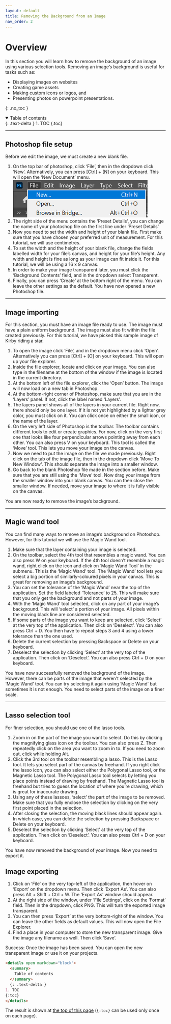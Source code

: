 ```yaml
---
layout: default
title: Removing the Background from an Image
nav_order: 2
---
```


# Overview

In this section you will learn how to remove the background of an image using various selection tools. Removing an image’s background is useful for tasks such as:  
* Displaying images on websites
* Creating game assets
* Making custom icons or logos, and
* Presenting photos on powerpoint presentations.


{: .no_toc }

<details open markdown="block">
  <summary>
    Table of contents
  </summary>
  {: .text-delta }
1. TOC
{:toc}
</details>

---

## Photoshop file setup

Before we edit the image, we must create a new blank file. 

1. On the top bar of photoshop, click ‘File’, then in the dropdown click ‘New’. Alternatively, you can press [Ctrl] + [N] on your keyboard. This will open the ‘New Document’ menu.  
![New File](/assets/images/newfile.png)
2. The right side of the menu contains the ‘Preset Details’, you can change the name of your photoshop file on the first line under ‘Preset Details’
3. Now you need to set the width and height of your blank file. First make sure that you have chosen your preferred unit of measurement. For this tutorial, we will use centimetres.
4. To set the width and the height of your blank file, change the fields labelled width for your file’s canvas, and height for your file’s height. Any width and   height is fine as long as your image can fit inside it. For this tutorial, we will be using a 16 x 9 canvas.
5. In order to make your image transparent later, you must click the ‘Background Contents’ field, and in the dropdown select Transparent.
6. Finally, you can press ‘Create’ at the bottom right of the menu. You can leave the other settings as the default.
You have now opened a new Photoshop file.

---

## Image importing

For this section, you must have an image file ready to use. The image must have a plain uniform background. The image must also fit within the file created previously. For this tutorial, we have picked this sample image of Kirby riding a star.

1. To open the image click ‘File’, and in the dropdown menu click ‘Open’. Alternatively you can press [Ctrl] + [O] on your keyboard. This will open up your file explorer.
2. Inside the file explorer, locate and click on your image. You can also type in the filename at the bottom of the window if the image is located in the current directory.
3. At the bottom left of the file explorer, click the ‘Open’ button. The image will now load on a new tab in Photoshop.
4. At the bottom-right corner of Photoshop, make sure that you are in the ‘Layers’ panel. If not,  click the label named ‘Layers’.
5. The layers panel shows all of the layers in your current file. Right now, there should only be one layer. If it is not yet highlighted by a lighter grey color, you must click on it. You can click once on either the small icon, or the name of the layer.
6. On the very left side of Photoshop is the toolbar. The toolbar contains different tools to edit or create graphics. For now, click on the very first one that looks like four perpendicular arrows pointing away from each other. You can also press V on your keyboard. This tool is called the ‘Move’ tool. This lets you move your image on the canvas.
7. Now we need to put the image on the file we made previously. Right click on the tab of the image file, then in the dropdown click 'Move To New Window'. This should separate the image into a smaller window. 
8. Go back to the blank Photoshop file made in the section before. Make sure that you are still using the ‘Move’ tool. Now drag your image from the smaller window into your blank canvas. You can then close the smaller window. If needed, move your image to where it is fully visible on the canvas.

You are now ready to remove the image’s background.

---

## Magic wand tool

You can find many ways to remove an image’s background on Photoshop. However, for this tutorial we will use the Magic Wand tool.

1. Make sure that the layer containing your image is selected.
2. On the toolbar, select the 4th tool that resembles a magic wand. You can also press W on your keyboard. If the 4th tool doesn’t resemble a magic wand, right click on the icon and click on ‘Magic Wand Tool’ in the submenu.
This is the ‘Magic Wand’ tool. The ‘Magic Wand’ tool lets you select a big portion of similarly-coloured pixels in your canvas. This is great for removing an image’s background.
3. You can set the tolerance of the ‘Magic Wand’ near the top of the application. Set the field labeled ‘Tolerance’ to 25. This will make sure that you only get the background and not parts of your image.
4. With the ‘Magic Wand’ tool selected, click on any part of your image’s background. This will ‘select’ a portion of your image. All pixels within the moving black line are considered selected.
5. If some parts of the image you want to keep are selected, click ‘Select’ at the very top of the application. Then click on ‘Deselect’. You can also press Ctrl + D. You then have to repeat steps 3 and 4 using a lower tolerance than the one used.
6. Delete the current selection by pressing Backspace or Delete on your keyboard.
7. Deselect the selection by clicking ‘Select’ at the very top of the application. Then click on ‘Deselect’. You can also press Ctrl + D on your keyboard.

You have now successfully removed the background of the image. However, there can be parts of the image that weren't selected by the ‘Magic Wand’ tool. You can try selecting it again using ‘Magic Wand’ but sometimes it is not enough. You need to select parts of the image on a finer scale.

---

## Lasso selection tool

For finer selection, you should use one of the lasso tools.

1. Zoom in on the part of the image you want to select. Do this by clicking the magnifying glass icon on the toolbar. You can also press Z. Then repeatedly click on the area you want to zoom in to. If you need to zoom out, click while holding Alt.
2. Click the 3rd tool on the toolbar resembling a lasso. This is the Lasso tool. It lets you select part of the canvas by freehand. If you right click the lasso icon, you can also select either the Polygonal Lasso tool, or the Magnetic Lasso tool. The Polygonal Lasso tool selects by letting you place points instead of drawing by freehand. The Magnetic Lasso tool is freehand but tries to guess the location of where you’re drawing, which is great for inaccurate drawing.
3. Using any of these lassoes, ‘select’ the part of the image to be removed. Make sure that you fully enclose the selection by clicking on the very first point placed in the selection. 
4. After closing the selection, the moving black lines should appear again. In which case, you can delete the selection by pressing Backspace or Delete on your keyboard.
5. Deselect the selection by clicking ‘Select’ at the very top of the application. Then click on ‘Deselect’. You can also press Ctrl + D on your keyboard.

You have now removed the background of your image. Now you need to export it.

## Image exporting

1. Click on ‘File’ on the very top-left of the application, then hover on ‘Export’ on the dropdown menu. Then click ‘Export As’. You can also press Alt + Shift + Ctrl + W. The ‘Export As’ window should appear.
2. At the right side of the window, under ‘File Settings’, click on the ‘Format’ field. Then in the dropdown, click PNG. This will turn the exported image transparent.
3. You can then press ‘Export’ at the very bottom-right of the window. You can leave the other fields as default values. This will now open the File Explorer.
4. Find a place in your computer to store the new transparent image. Give the image any filename as well. Then click ‘Save’.

Success: Once the image has been saved. You can open the new transparent image or use it on your projects.

```markdown
<details open markdown="block">
  <summary>
    Table of contents
  </summary>
  {: .text-delta }
1. TOC
{:toc}
</details>
```

The result is shown at [the top of this page](#navigation-structure) (`{:toc}` can be used only once on each page).

